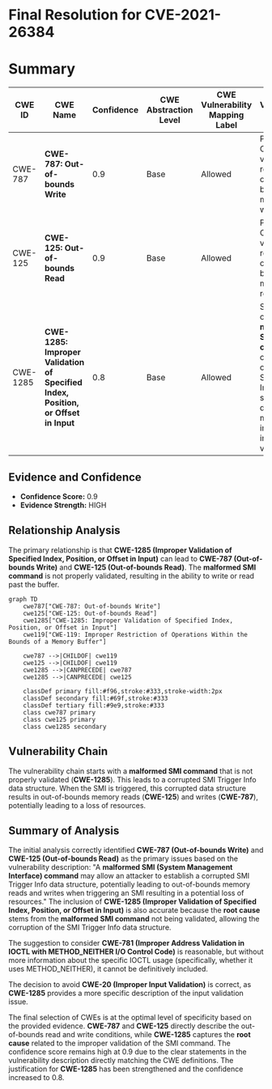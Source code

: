 # Final Resolution for CVE-2021-26384

# Summary
| CWE ID | CWE Name | Confidence | CWE Abstraction Level | CWE Vulnerability Mapping Label | CWE-Vulnerability Mapping Notes |
|---|---|---|---|---|---|
| CWE-787 | **CWE-787: Out-of-bounds Write** | 0.9 | Base | Allowed | Primary CWE. The vulnerability results in out-of-bounds memory writes. |
| CWE-125 | **CWE-125: Out-of-bounds Read** | 0.9 | Base | Allowed | Primary CWE. The vulnerability results in out-of-bounds memory reads. |
| CWE-1285 | **CWE-1285: Improper Validation of Specified Index, Position, or Offset in Input** | 0.8 | Base | Allowed | Secondary candidate. A **malformed SMI command** can lead to a corrupted SMI Trigger Info data structure due to missing or improper input validation. |

## Evidence and Confidence

*   **Confidence Score:** 0.9
*   **Evidence Strength:** HIGH

## Relationship Analysis
The primary relationship is that **CWE-1285 (Improper Validation of Specified Index, Position, or Offset in Input)** can lead to **CWE-787 (Out-of-bounds Write)** and **CWE-125 (Out-of-bounds Read)**. The **malformed SMI command** is not properly validated, resulting in the ability to write or read past the buffer.

```mermaid
graph TD
    cwe787["CWE-787: Out-of-bounds Write"]
    cwe125["CWE-125: Out-of-bounds Read"]
    cwe1285["CWE-1285: Improper Validation of Specified Index, Position, or Offset in Input"]
    cwe119["CWE-119: Improper Restriction of Operations Within the Bounds of a Memory Buffer"]
    
    cwe787 -->|CHILDOF| cwe119
    cwe125 -->|CHILDOF| cwe119
    cwe1285 -->|CANPRECEDE| cwe787
    cwe1285 -->|CANPRECEDE| cwe125
    
    classDef primary fill:#f96,stroke:#333,stroke-width:2px
    classDef secondary fill:#69f,stroke:#333
    classDef tertiary fill:#9e9,stroke:#333
    class cwe787 primary
    class cwe125 primary
    class cwe1285 secondary
```

## Vulnerability Chain
The vulnerability chain starts with a **malformed SMI command** that is not properly validated (**CWE-1285**). This leads to a corrupted SMI Trigger Info data structure. When the SMI is triggered, this corrupted data structure results in out-of-bounds memory reads (**CWE-125**) and writes (**CWE-787**), potentially leading to a loss of resources.

## Summary of Analysis
The initial analysis correctly identified **CWE-787 (Out-of-bounds Write)** and **CWE-125 (Out-of-bounds Read)** as the primary issues based on the vulnerability description: "A **malformed SMI (System Management Interface) command** may allow an attacker to establish a corrupted SMI Trigger Info data structure, potentially leading to out-of-bounds memory reads and writes when triggering an SMI resulting in a potential loss of resources." The inclusion of **CWE-1285 (Improper Validation of Specified Index, Position, or Offset in Input)** is also accurate because the **root cause** stems from the **malformed SMI command** not being validated, allowing the corruption of the SMI Trigger Info data structure.

The suggestion to consider **CWE-781 (Improper Address Validation in IOCTL with METHOD_NEITHER I/O Control Code)** is reasonable, but without more information about the specific IOCTL usage (specifically, whether it uses METHOD_NEITHER), it cannot be definitively included.

The decision to avoid **CWE-20 (Improper Input Validation)** is correct, as **CWE-1285** provides a more specific description of the input validation issue.

The final selection of CWEs is at the optimal level of specificity based on the provided evidence. **CWE-787** and **CWE-125** directly describe the out-of-bounds read and write conditions, while **CWE-1285** captures the **root cause** related to the improper validation of the SMI command. The confidence score remains high at 0.9 due to the clear statements in the vulnerability description directly matching the CWE definitions. The justification for **CWE-1285** has been strengthened and the confidence increased to 0.8.